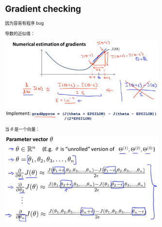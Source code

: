 # Gradient checking

因为容易有程序 bug



导数的近似值：

![image-20210504222221583](..\image\image-20210504222221583.png)



当 $\theta$ 是一个向量：

![image-20210504222522175](..\image\image-20210504222522175.png)

